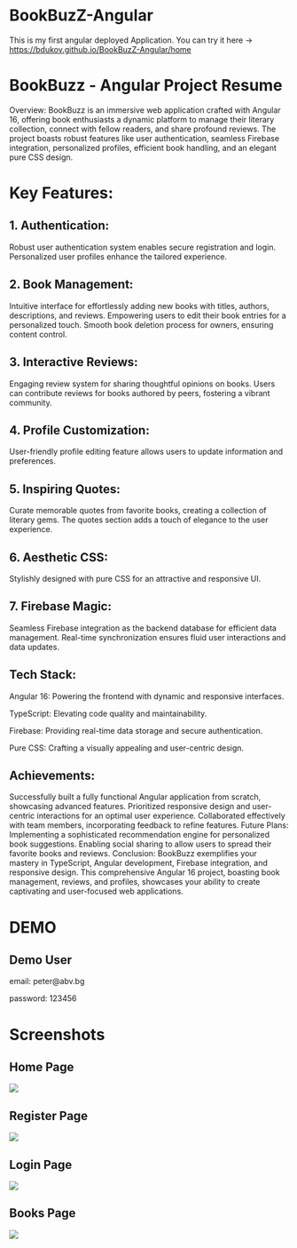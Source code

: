 # BookBuzZ-Angular

This is my first angular deployed Application. You can try it here -> https://bdukov.github.io/BookBuzZ-Angular/home

<h1>BookBuzz - Angular Project Resume</h1>
Overview:
BookBuzz is an immersive web application crafted with Angular 16, offering book enthusiasts a dynamic platform to manage their literary collection, connect with fellow readers, and share profound reviews. The project boasts robust features like user authentication, seamless Firebase integration, personalized profiles, efficient book handling, and an elegant pure CSS design.

<h1>Key Features:</h1>
<h2> 1. Authentication:   </h2>
Robust user authentication system enables secure registration and login.
Personalized user profiles enhance the tailored experience.
<h2> 2. Book Management: </h2>
Intuitive interface for effortlessly adding new books with titles, authors, descriptions, and reviews.
Empowering users to edit their book entries for a personalized touch.
Smooth book deletion process for owners, ensuring content control.
<h2> 3. Interactive Reviews:   </h2>
Engaging review system for sharing thoughtful opinions on books.
Users can contribute reviews for books authored by peers, fostering a vibrant community.
<h2> 4. Profile Customization: </h2>
User-friendly profile editing feature allows users to update information and preferences.
<h2> 5. Inspiring Quotes: </h2>
Curate memorable quotes from favorite books, creating a collection of literary gems.
The quotes section adds a touch of elegance to the user experience.
<h2> 6. Aesthetic CSS: </h2>
Stylishly designed with pure CSS for an attractive and responsive UI.
<h2> 7. Firebase Magic:  </h2>
Seamless Firebase integration as the backend database for efficient data management.
Real-time synchronization ensures fluid user interactions and data updates.
<h2> Tech Stack:  </h2>
<p> Angular 16: Powering the frontend with dynamic and responsive interfaces.  </p>
<p> TypeScript: Elevating code quality and maintainability.  </p>
<p> Firebase: Providing real-time data storage and secure authentication.    </p>
<p> Pure CSS: Crafting a visually appealing and user-centric design. </p>
<h2> Achievements:  </h2>
Successfully built a fully functional Angular application from scratch, showcasing advanced features.
Prioritized responsive design and user-centric interactions for an optimal user experience.
Collaborated effectively with team members, incorporating feedback to refine features.
Future Plans:
Implementing a sophisticated recommendation engine for personalized book suggestions.
Enabling social sharing to allow users to spread their favorite books and reviews.
Conclusion:
BookBuzz exemplifies your mastery in TypeScript, Angular development, Firebase integration, and responsive design. This comprehensive Angular 16 project, boasting book management, reviews, and profiles, showcases your ability to create captivating and user-focused web applications.

<h1> DEMO </h1>

<h2> Demo User </h2>
<p> email: peter@abv.bg </p>
<p> password: 123456</p>

<h1> Screenshots </h1>
<h2> Home Page </h2>
<img src="https://github.com/BDukov/BookBuzZ-Angular/assets/107854265/499172b9-74cf-409c-8ddd-31918b22cdf6"> </img>
<h2> Register Page </h2>
<img src="https://github.com/BDukov/BookBuzZ-Angular/assets/107854265/4403e42d-eeab-4b8e-89a3-f9225ff7ffae"> </img>
<h2> Login Page </h2>
<img src="https://github.com/BDukov/BookBuzZ-Angular/assets/107854265/2f410a10-4ff2-473c-b11b-7509ef245bc8"> </img>
<h2> Books Page</h2>
<img src="https://github.com/BDukov/BookBuzZ-Angular/assets/107854265/af0403ab-2b71-4614-b6f7-00e3dc67084d"> </img>

